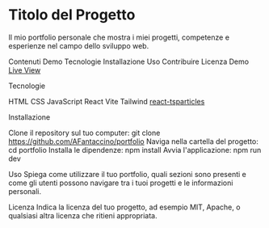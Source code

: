 # Titolo del Progetto

Il mio portfolio personale che mostra i miei progetti, competenze e esperienze nel campo dello sviluppo web.

Contenuti
Demo
Tecnologie
Installazione
Uso
Contribuire
Licenza
Demo
[Live View](alessandrofantaccino.com)

Tecnologie

HTML
CSS
JavaScript
React
Vite
Tailwind
[react-tsparticles](https://www.npmjs.com/package/react-tsparticles)

Installazione

Clone il repository sul tuo computer: git clone https://github.com/AFantaccino/portfolio
Naviga nella cartella del progetto: cd portfolio
Installa le dipendenze: npm install
Avvia l'applicazione: npm run dev

Uso
Spiega come utilizzare il tuo portfolio, quali sezioni sono presenti e come gli utenti possono navigare tra i tuoi progetti e le informazioni personali.

Licenza
Indica la licenza del tuo progetto, ad esempio MIT, Apache, o qualsiasi altra licenza che ritieni appropriata.
